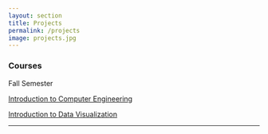 ```yaml
---
layout: section
title: Projects
permalink: /projects
image: projects.jpg
---
```


### Courses
Fall Semester

<a href="https://github.com/elifefirat/elifefirat.github.io/tree/master/sections/CompEng" target="_blank">Introduction to Computer Engineering</a>

<a href="https://github.com/elifefirat/elifefirat.github.io/tree/master/sections/DataVis" target="_blank">Introduction to Data Visualization</a>


---
<!-- 
### Minutes of Meetings
<a href="https://github.com/elifefirat/elifefirat.github.io/tree/master/sections/minutes1" target="_blank">Minutes of Meetings</a> -->

